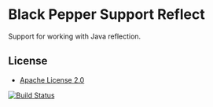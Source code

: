 Black Pepper Support Reflect
============================

Support for working with Java reflection.

License
-------

* [Apache License 2.0](http://www.apache.org/licenses/LICENSE-2.0.html)

[![Build Status](https://travis-ci.org/BlackPepperSoftware/bp-support-reflect.svg?branch=master)](https://travis-ci.org/BlackPepperSoftware/bp-support-reflect)
